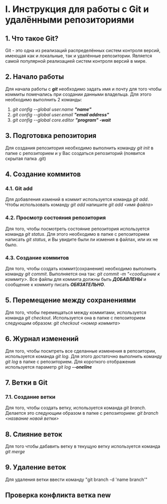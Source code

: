 # I. Инструкция для работы с Git и удалёнными репозиториями

## 1. Что такое Git?
Git - это одна из реализаций распределённых систем контроля версий, имеющая как и локальные, так и удалённые репозитории. Является самой популярной реализацией систем контроля версий в мире.

## 2. Начало работы
Для начала работы с __*git*__ необходимо задать имя и почту для того чтобы коммиты помечались при создании данными владельца. Для этого необходимо выполнить 2 команды: 

1. *git config --global user.name __"name"__*
2. *git config --global user.email __"email address"__* 
3. *git config --global core.editor __"program" -wait__*

## 3. Подготовка репозитория
Для создания репозитория необходимо выполнить команду *git init*  в папке с репозиторием и у Вас создаться репозиторий (появится скрытая папка .git)

## 4. Создание коммитов

### 4.1. Git add
Для добавления измений в коммит используется команда *git add*. Чтобы использовать команду *git add* напишите *git add <имя файла>*

### 4.2. Просмотр состояния репозитория
Для того, чтобы посмотреть состояние репозитория используется команда *git status*. Для этого необходимо в папке с репозиторием написать *git status*, и Вы увидите были ли измения в файлах, или их не было.

### 4.3. Создание коммитов
Для того, чтобы создать коммит(сохранение) необходимо выполнить команду *git commit*. Выполняется она так: *git commit -m "<сообщение к коммиту>*. Все файлы для коммита должны быть ***ДОБАВЛЕНЫ*** и сообщение к коммиту писать ***ОБЯЗАТЕЛЬНО***.

## 5. Перемещение между сохранениями
Для того, чтобы перемещаться между коммитами, используется команда *git checkout*. Используется она в папке с пепозиторием следующим образом: *git checkout <номер коммита>*

## 6. Журнал изменений
Для того, чтобы посмтреть все сделанные изменения в репозитории, используется команда *git log*. Для этого достаточно выполнить команду *git log* в папке с репозиторием. Для короткого отображения используется параметр *git log __--oneline__*

## 7. Ветки в Git

### 7.1. Создание ветки

Для того, чтобы создать ветку, используется команда *git branch*. Делается это следующим образом в папке с репозиторием: *git branch <название новой ветки>*

## 8. Слияние веток

Для того чтобы дабавить ветку в текущую ветку используется команда *git merge __<name branch>__*

## 9. Удаление веток
Для удаления ветки ввести команду "git branch -d 'name branch'"

## Проверка конфликта ветка new
